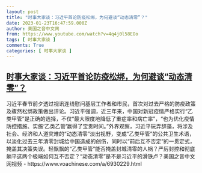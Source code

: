 ```yaml
---
layout: post
title: "时事大家谈：习近平首论防疫松绑，为何避谈“动态清零”？"
date: 2023-01-23T16:47:59.000Z
author: 美国之音中文网
from: https://www.youtube.com/watch?v=4q4j0l58EOo
tags: [ 时事大家谈 ]
comments: True
categories: [ 时事大家谈 ]
---
```

<!--1674492479000-->
[时事大家谈：习近平首论防疫松绑，为何避谈“动态清零”？](https://www.youtube.com/watch?v=4q4j0l58EOo)
------

<div>
习近平春节前夕透过视讯连线慰问基层工作者和市民，首次对过去严格的防疫政策及骤然松绑政策做出评论。习近平强调，近三年来，中国对新冠疫情严格实行“乙类甲管”是正确的选择，不仅“最大限度地降低了重症率和病亡率”，“也为优化疫情防控措施、实施‘乙类乙管’赢得了宝贵时间。”外界观察，习近平玩弄辞藻，将涉及社会、经济和人道灾难的“动态清零”淡出视野，变成“乙类甲管”的公共卫生术语，以淡化过去三年清零封城给中国造成的创伤，同时以“前后互不否定”的一贯定式，掩盖其决策失误。轻飘飘的“乙类甲管”能否掩盖封城清零的人祸？严厉封控和彻底躺平这两个极端如何互不否定？“动态清零”是不是习近平的滑铁卢？美国之音中文网视频 - https://www.voachinese.com/a/6930229.html
</div>

